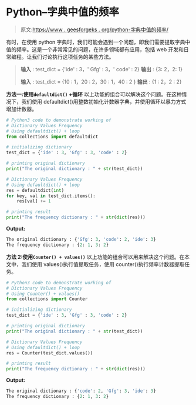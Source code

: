 # Python–字典中值的频率

> 原文:[https://www . geesforgeks . org/python-字典中值的频率/](https://www.geeksforgeeks.org/python-frequencies-of-values-in-a-dictionary/)

有时，在使用 python 字典时，我们可能会遇到一个问题，即我们需要提取字典中值的频率。这是一个非常常见的问题，在许多领域都有应用，包括 web 开发和日常编程。让我们讨论执行这项任务的某些方法。

> **输入** : test_dict = {'ide' : 3，' Gfg' : 3，' code' : 2}
> **输出** : {3: 2，2: 1}
> 
> **输入** : test_dict = {10 : 1，20 : 2，30 : 1，40 : 2 }
> **输出** : {1 : 2，2 : 2}

**方法一:使用`defaultdict()` +循环**
以上功能的组合可以解决这个问题。在这种情况下，我们使用 defaultdict()用整数初始化计数器字典，并使用循环以暴力方式增加计数器。

```py
# Python3 code to demonstrate working of 
# Dictionary Values Frequency
# Using defaultdict() + loop
from collections import defaultdict

# initializing dictionary
test_dict = {'ide' : 3, 'Gfg' : 3, 'code' : 2}

# printing original dictionary
print("The original dictionary : " + str(test_dict))

# Dictionary Values Frequency
# Using defaultdict() + loop
res = defaultdict(int)
for key, val in test_dict.items():
    res[val] += 1

# printing result 
print("The frequency dictionary : " + str(dict(res))) 
```

**Output:**

```py
The original dictionary : {'Gfg': 3, 'code': 2, 'ide': 3}
The frequency dictionary : {2: 1, 3: 2}

```

**方法 2:使用`Counter() + values()`**
以上功能的组合可以用来解决这个问题。在本文中，我们使用 values()执行值提取任务，使用 counter()执行频率计数器提取任务。

```py
# Python3 code to demonstrate working of 
# Dictionary Values Frequency
# Using Counter() + values()
from collections import Counter

# initializing dictionary
test_dict = {'ide' : 3, 'Gfg' : 3, 'code' : 2}

# printing original dictionary
print("The original dictionary : " + str(test_dict))

# Dictionary Values Frequency
# Using defaultdict() + loop
res = Counter(test_dict.values())

# printing result 
print("The frequency dictionary : " + str(dict(res))) 
```

**Output:**

```py
The original dictionary : {'code': 2, 'Gfg': 3, 'ide': 3}
The frequency dictionary : {2: 1, 3: 2}

```